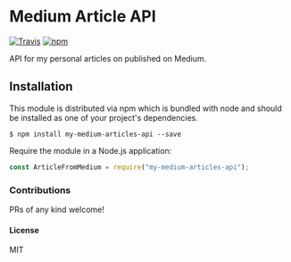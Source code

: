 # Medium Article API

[![Travis](https://img.shields.io/travis/amandeepmittal/my-medium-articles-api.svg?style=flat-square)](https://travis-ci.org/amandeepmittal/my-medium-articles-api)
[![npm](https://img.shields.io/npm/v/my-medium-articles-api.svg?style=flat-square)](https://www.npmjs.com/package/my-medium-articles-api)

API for my personal articles on published on Medium.

## Installation

This module is distributed via npm which is bundled with node and should be
installed as one of your project's dependencies.

```shell
$ npm install my-medium-articles-api --save
```

Require the module in a Node.js application:

```javascript
const ArticleFromMedium = require("my-medium-articles-api");
```

### Contributions

PRs of any kind welcome!

#### License

MIT
